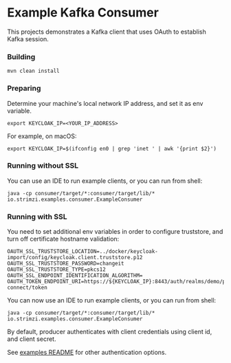 Example Kafka Consumer
======================

This projects demonstrates a Kafka client that uses OAuth to establish Kafka session.


### Building

    mvn clean install


### Preparing

Determine your machine's local network IP address, and set it as env variable.

    export KEYCLOAK_IP=<YOUR_IP_ADDRESS>

For example, on macOS:

    export KEYCLOAK_IP=$(ifconfig en0 | grep 'inet ' | awk '{print $2}')


### Running without SSL

You can use an IDE to run example clients, or you can run from shell:

    java -cp consumer/target/*:consumer/target/lib/* io.strimzi.examples.consumer.ExampleConsumer


### Running with SSL

You need to set additional env variables in order to configure truststore, and turn off certificate hostname validation:

    OAUTH_SSL_TRUSTSTORE_LOCATION=../docker/keycloak-import/config/keycloak.client.truststore.p12
    OAUTH_SSL_TRUSTSTORE_PASSWORD=changeit
    OAUTH_SSL_TRUSTSTORE_TYPE=pkcs12
    OAUTH_SSL_ENDPOINT_IDENTIFICATION_ALGORITHM=
    OAUTH_TOKEN_ENDPOINT_URI=https://${KEYCLOAK_IP}:8443/auth/realms/demo/protocol/openid-connect/token



You can now use an IDE to run example clients, or you can run from shell:

    java -cp consumer/target/*:consumer/target/lib/* io.strimzi.examples.consumer.ExampleConsumer
    
By default, producer authenticates with client credentials using client id, and client secret.

See [examples README](../README.md) for other authentication options.
